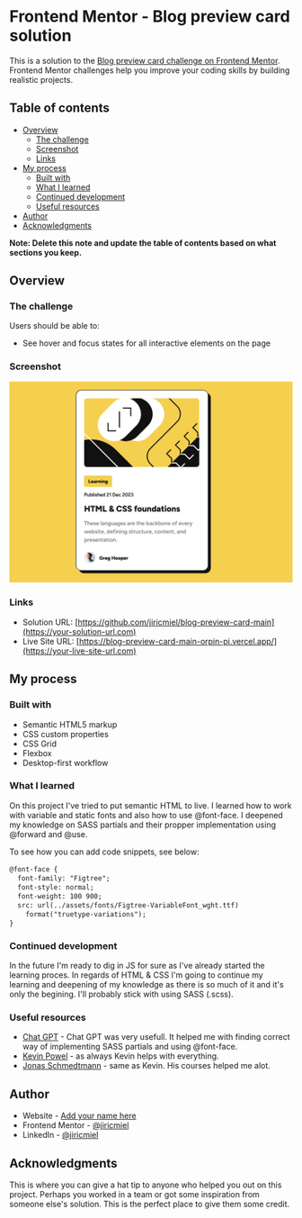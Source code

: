 # Frontend Mentor - Blog preview card solution

This is a solution to the [Blog preview card challenge on Frontend Mentor](https://www.frontendmentor.io/challenges/blog-preview-card-ckPaj01IcS). Frontend Mentor challenges help you improve your coding skills by building realistic projects.

## Table of contents

- [Overview](#overview)
  - [The challenge](#the-challenge)
  - [Screenshot](#screenshot)
  - [Links](#links)
- [My process](#my-process)
  - [Built with](#built-with)
  - [What I learned](#what-i-learned)
  - [Continued development](#continued-development)
  - [Useful resources](#useful-resources)
- [Author](#author)
- [Acknowledgments](#acknowledgments)

**Note: Delete this note and update the table of contents based on what sections you keep.**

## Overview

### The challenge

Users should be able to:

- See hover and focus states for all interactive elements on the page

### Screenshot

![My solution for the Blog preview card component coding challenge](images/screenshot.JPG)

### Links

- Solution URL: [https://github.com/jiricmiel/blog-preview-card-main](https://your-solution-url.com)
- Live Site URL: [https://blog-preview-card-main-orpin-pi.vercel.app/](https://your-live-site-url.com)

## My process

### Built with

- Semantic HTML5 markup
- CSS custom properties
- CSS Grid
- Flexbox
- Desktop-first workflow

### What I learned

On this project I've tried to put semantic HTML to live.
I learned how to work with variable and static fonts and also how to use @font-face.
I deepened my knowledge on SASS partials and their propper implementation using @forward and @use.

To see how you can add code snippets, see below:

```
@font-face {
  font-family: "Figtree";
  font-style: normal;
  font-weight: 100 900;
  src: url(../assets/fonts/Figtree-VariableFont_wght.ttf)
    format("truetype-variations");
}
```

### Continued development

In the future I'm ready to dig in JS for sure as I've already started the learning proces.
In regards of HTML & CSS I'm going to continue my learning and deepening of my knowledge as there is so much of it and it's only the begining.
I'll probably stick with using SASS (.scss).

### Useful resources

- [Chat GPT](https://chatgpt.com/) - Chat GPT was very usefull. It helped me with finding correct way of implementing SASS partials and using @font-face.
- [Kevin Powel](https://github.com/kevin-powell) - as always Kevin helps with everything.
- [Jonas Schmedtmann](https://github.com/jonasschmedtmann) - same as Kevin. His courses helped me alot.

## Author

- Website - [Add your name here](https://www.your-site.com)
- Frontend Mentor - [@jiricmiel](https://www.frontendmentor.io/profile/jiricmiel)
- LinkedIn - [@jiricmiel](https://www.linkedin.com/in/jiricmiel)

## Acknowledgments

This is where you can give a hat tip to anyone who helped you out on this project. Perhaps you worked in a team or got some inspiration from someone else's solution. This is the perfect place to give them some credit.
